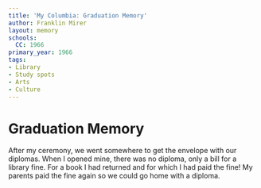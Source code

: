 ```yaml
---
title: 'My Columbia: Graduation Memory'
author: Franklin Mirer
layout: memory
schools:
  CC: 1966
primary_year: 1966
tags:
- Library
- Study spots
- Arts
- Culture
---
```

# Graduation Memory

After my ceremony, we went somewhere to get the envelope with our diplomas.  When I opened mine, there was no diploma, only a bill for a library fine.  For a book I had returned and for which I had paid the fine!  My parents paid the fine again so we could go home with a diploma.
